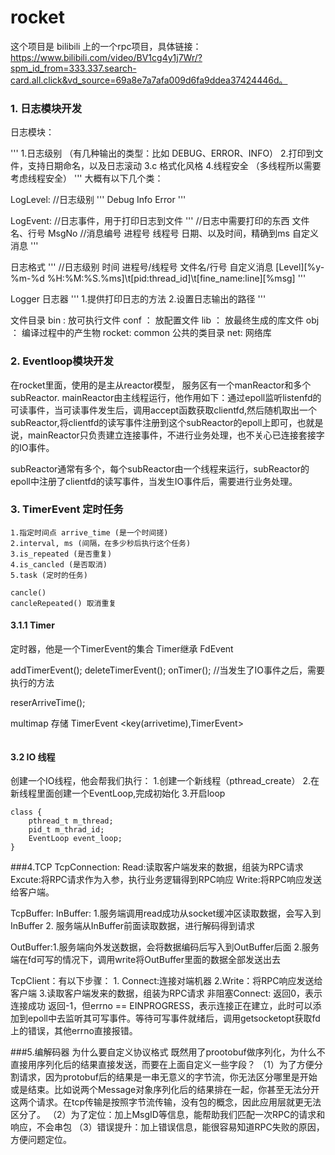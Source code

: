 # rocket

这个项目是 bilibili 上的一个rpc项目，具体链接：https://www.bilibili.com/video/BV1cg4y1j7Wr/?spm_id_from=333.337.search-card.all.click&vd_source=69a8e7a7afa009d6fa9ddea37424446d。


### 1. 日志模块开发

日志模块：

'''
1.日志级别 （有几种输出的类型：比如 DEBUG、ERROR、INFO） 
2.打印到文件，支持日期命名，以及日志滚动
3.c 格式化风格
4.线程安全 （多线程所以需要考虑线程安全）
'''
大概有以下几个类：

LogLevel:  //日志级别
'''
Debug
Info
Error
'''

LogEvent: //日志事件，用于打印日志到文件
'''
//日志中需要打印的东西
文件名、行号
MsgNo //消息编号
进程号
线程号
日期、以及时间，精确到ms
自定义消息
'''


日志格式
'''
 //日志级别 时间                     进程号/线程号     文件名/行号    自定义消息
[Level][%y-%m-%d %H:%M:%S.%ms]\t[pid:thread_id]\t[fine_name:line][%msg]
'''

Logger 日志器
'''
1.提供打印日志的方法
2.设置日志输出的路径
'''

文件目录
bin : 放可执行文件
conf ： 放配置文件
lib ： 放最终生成的库文件
obj ： 编译过程中的产生物
rocket:     common 公共的类目录
            net: 网络库

### 2. Eventloop模块开发
在rocket里面，使用的是主从reactor模型，
服务区有一个manReactor和多个subReactor.
mainReactor由主线程运行，他作用如下：通过epoll监听listenfd的可读事件，当可读事件发生后，调用accept函数获取clientfd,然后随机取出一个subReactor,将clientfd的读写事件注册到这个subReactor的epoll上即可，也就是说，mainReactor只负责建立连接事件，不进行业务处理，也不关心已连接套接字的IO事件。

subReactor通常有多个，每个subReactor由一个线程来运行，subReactor的epoll中注册了clientfd的读写事件，当发生IO事件后，需要进行业务处理。



### 3. TimerEvent 定时任务

```
1.指定时间点 arrive_time (是一个时间搓)
2.interval, ms (间隔，在多少秒后执行这个任务)
3.is_repeated (是否重复)
4.is_cancled (是否取消)
5.task (定时的任务)

cancle()
cancleRepeated() 取消重复

```

#### 3.1.1 Timer
定时器，他是一个TimerEvent的集合
Timer继承 FdEvent

addTimerEvent();
deleteTimerEvent();
onTimer(); //当发生了IO事件之后，需要执行的方法

reserArriveTime();

multimap 存储 TimerEvent <key(arrivetime),TimerEvent>
```
```
#### 3.2 IO 线程
创建一个IO线程，他会帮我们执行：
1.创建一个新线程（pthread_create）
2.在新线程里面创建一个EventLoop,完成初始化
3.开启loop

```
class {
    pthread_t m_thread;
    pid_t m_thrad_id;
    EventLoop event_loop;
}
```

###4.TCP
TcpConnection: Read:读取客户端发来的数据，组装为RPC请求　　Excute:将RPC请求作为入参，执行业务逻辑得到RPC响应  Write:将RPC响应发送给客户端。

TcpBuffer:
InBuffer: 1.服务端调用read成功从socket缓冲区读取数据，会写入到InBuffer
           2. 服务端从InBuffer前面读取数据，进行解码得到请求

OutBuffer:1.服务端向外发送数据，会将数据编码后写入到OutBuffer后面 2.服务端在fd可写的情况下，调用write将OutBuffer里面的数据全部发送出去  

TcpClient：有以下步骤： 1. Connect:连接对端机器 2.Write：将RPC响应发送给客户端  3.读取客户端发来的数据，组装为RPC请求
非阻塞Connect: 返回0，表示连接成功  返回-1，但errno == EINPROGRESS，表示连接正在建立，此时可以添加到epoll中去监听其可写事件。等待可写事件就绪后，调用getsocketopt获取fd上的错误，其他errno直接报错。


###5.编解码器
为什么要自定义协议格式
既然用了prootobuf做序列化，为什么不直接用序列化后的结果直接发送，而要在上面自定义一些字段？
（1）为了方便分割请求，因为protobuf后的结果是一串无意义的字节流，你无法区分哪里是开始或是结束。比如说两个Message对象序列化后的结果排在一起，你甚至无法分开这两个请求。在tcp传输是按照字节流传输，没有包的概念，因此应用层就更无法区分了。
（2）为了定位：加上MsgID等信息，能帮助我们匹配一次RPC的请求和响应，不会串包
（3）错误提升：加上错误信息，能很容易知道RPC失败的原因，方便问题定位。
